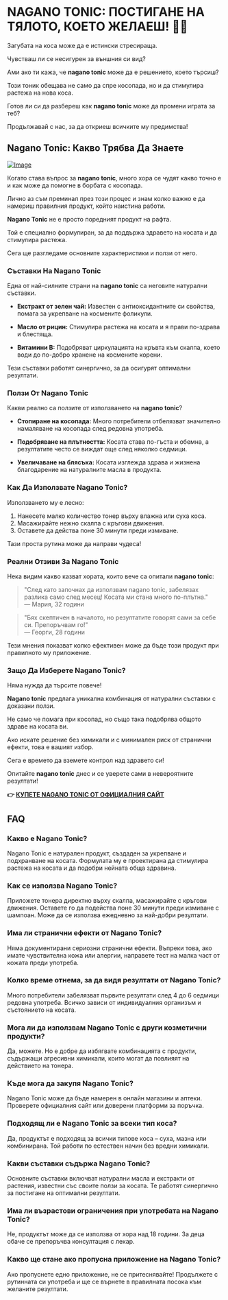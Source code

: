 # NAGANO TONIC: ПОСТИГАНЕ НА ТЯЛОТО, КОЕТО ЖЕЛАЕШ! 💪✨

Загубата на коса може да е истински стресираща. 

Чувстваш ли се несигурен за външния си вид? 

Ами ако ти кажа, че **nagano tonic** може да е решението, което търсиш? 

Този тоник обещава не само да спре косопада, но и да стимулира растежа на нова коса. 

Готов ли си да разбереш как **nagano tonic** може да промени играта за теб? 

Продължавай с нас, за да откриеш всичките му предимства!

## Nagano Tonic: Какво Трябва Да Знаете

[![Image](https://leanbodytonic.com/affiliates/images/bximg-8.jpg?v1)](https://gchaffi.com/DY1Ur7sC)

Когато става въпрос за **nagano tonic**, много хора се чудят какво точно е и как може да помогне в борбата с косопада. 

Лично аз съм преминал през този процес и знам колко важно е да намериш правилния продукт, който наистина работи.

**Nagano Tonic** не е просто поредният продукт на рафта. 

Той е специално формулиран, за да поддържа здравето на косата и да стимулира растежа. 

Сега ще разгледаме основните характеристики и ползи от него.

### Съставки На Nagano Tonic

Една от най-силните страни на **nagano tonic** са неговите натурални съставки.

- **Екстракт от зелен чай:** Известен с антиоксидантните си свойства, помага за укрепване на космените фоликули.
  
- **Масло от рицин:** Стимулира растежа на косата и я прави по-здрава и блестяща.
  
- **Витамини B:** Подобряват циркулацията на кръвта към скалпа, което води до по-добро хранене на космените корени.

Тези съставки работят синергично, за да осигурят оптимални резултати.

### Ползи От Nagano Tonic

Какви реално са ползите от използването на **nagano tonic**?

- **Стопиране на косопада:** Много потребители отбелязват значително намаляване на косопада след редовна употреба.
  
- **Подобряване на плътността:** Косата става по-гъста и обемна, а резултатите често се виждат още след няколко седмици.
  
- **Увеличаване на блясъка:** Косата изглежда здрава и жизнена благодарение на натуралните масла в продукта.

### Как Да Използвате Nagano Tonic?

Използването му е лесно:

1. Нанесете малко количество тонер върху влажна или суха коса.
2. Масажирайте нежно скалпа с кръгови движения.
3. Оставете да действа поне 30 минути преди измиване.

Тази проста рутина може да направи чудеса!

### Реални Отзиви За Nagano Tonic

Нека видим какво казват хората, които вече са опитали **nagano tonic**:

> "След като започнах да използвам nagano tonic, забелязах разлика само след месец! Косата ми стана много по-плътна."  
> — Мария, 32 години

> "Бях скептичен в началото, но резултатите говорят сами за себе си. Препоръчвам го!"  
> — Георги, 28 години

Тези мнения показват колко ефективен може да бъде този продукт при правилното му приложение.

### Защо Да Изберете Nagano Tonic?

Няма нужда да търсите повече!

**Nagano tonic** предлага уникална комбинация от натурални съставки с доказани ползи. 

Не само че помага при косопад, но също така подобрява общото здраве на косата ви. 

Ако искате решение без химикали и с минимален риск от странични ефекти, това е вашият избор.

Сега е времето да вземете контрол над здравето си! 

Опитайте **nagano tonic** днес и се уверете сами в невероятните резултати!



**👉 [КУПЕТЕ NAGANO TONIC ОТ ОФИЦИАЛНИЯ САЙТ](https://gchaffi.com/DY1Ur7sC)**

## FAQ

### Какво е Nagano Tonic?
Nagano Tonic е натурален продукт, създаден за укрепване и подхранване на косата. Формулата му е проектирана да стимулира растежа на косата и да подобри нейната обща здравина.

### Как се използва Nagano Tonic?
Приложете тонера директно върху скалпа, масажирайте с кръгови движения. Оставете го да подейства поне 30 минути преди измиване с шампоан. Може да се използва ежедневно за най-добри резултати.

### Има ли странични ефекти от Nagano Tonic?
Няма документирани сериозни странични ефекти. Въпреки това, ако имате чувствителна кожа или алергии, направете тест на малка част от кожата преди употреба.

### Колко време отнема, за да видя резултати от Nagano Tonic?
Много потребители забелязват първите резултати след 4 до 6 седмици редовна употреба. Всичко зависи от индивидуалния организъм и състоянието на косата.

### Мога ли да използвам Nagano Tonic с други козметични продукти?
Да, можете. Но е добре да избягвате комбинацията с продукти, съдържащи агресивни химикали, които могат да повлияят на действието на тонера.

### Къде мога да закупя Nagano Tonic?
Nagano Tonic може да бъде намерен в онлайн магазини и аптеки. Проверете официалния сайт или доверени платформи за поръчка.

### Подходящ ли е Nagano Tonic за всеки тип коса?
Да, продуктът е подходящ за всички типове коса – суха, мазна или комбинирана. Той работи по естествен начин без вредни химикали.

### Какви съставки съдържа Nagano Tonic?
Основните съставки включват натурални масла и екстракти от растения, известни със своите ползи за косата. Те работят синергично за постигане на оптимални резултати.

### Има ли възрастови ограничения при употребата на Nagano Tonic?
Не, продуктът може да се използва от хора над 18 години. За деца обаче се препоръчва консултация с лекар.

### Какво ще стане ако пропусна приложение на Nagano Tonic?
Ако пропуснете едно приложение, не се притеснявайте! Продължете с рутинната си употреба и ще се върнете в правилната посока към желаните резултати.